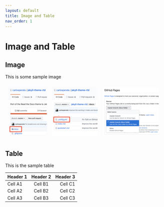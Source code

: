 ```yaml
---
layout: default
title: Image and Table
nav_order: 1
---
```


# Image and Table

## Image

This is some sample image 

![steps screenshot](assets/img/quick-start-steps.png)

## Table

This is the sample table

|             Header 1            |            Header 2              | Header 3     |
| :------------------------------ | :-------------------------------:| -----------: |
| Cell A1                         | Cell B1                          | Cell C1      |
| Cell A2                         | Cell B2                          | Cell C2      |
| Cell A3                         | Cell B3                          | Cell C3      |

